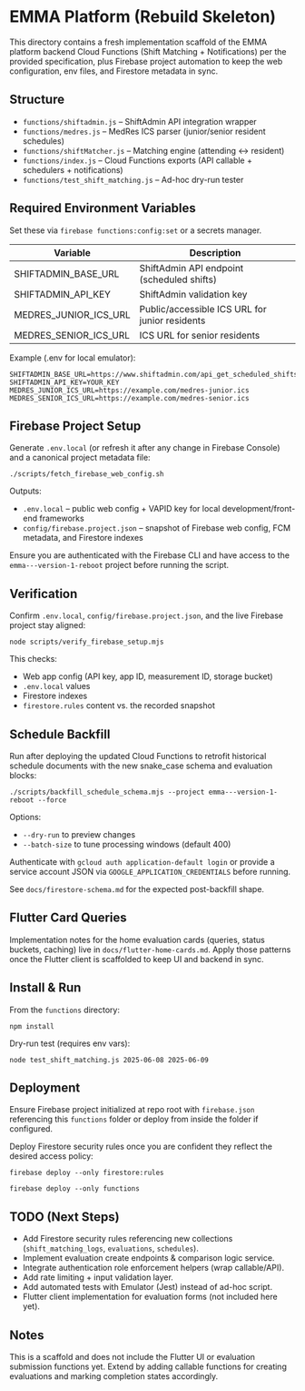 # EMMA Platform (Rebuild Skeleton)

This directory contains a fresh implementation scaffold of the EMMA platform backend Cloud Functions (Shift Matching + Notifications) per the provided specification, plus Firebase project automation to keep the web configuration, env files, and Firestore metadata in sync.

## Structure
- `functions/shiftadmin.js` – ShiftAdmin API integration wrapper
- `functions/medres.js` – MedRes ICS parser (junior/senior resident schedules)
- `functions/shiftMatcher.js` – Matching engine (attending ↔ resident)
- `functions/index.js` – Cloud Functions exports (API callable + schedulers + notifications)
- `functions/test_shift_matching.js` – Ad-hoc dry-run tester

## Required Environment Variables
Set these via `firebase functions:config:set` or a secrets manager.

| Variable | Description |
| -------- | ----------- |
| SHIFTADMIN_BASE_URL | ShiftAdmin API endpoint (scheduled shifts) |
| SHIFTADMIN_API_KEY | ShiftAdmin validation key |
| MEDRES_JUNIOR_ICS_URL | Public/accessible ICS URL for junior residents |
| MEDRES_SENIOR_ICS_URL | ICS URL for senior residents |

Example (.env for local emulator):
```
SHIFTADMIN_BASE_URL=https://www.shiftadmin.com/api_get_scheduled_shifts.php
SHIFTADMIN_API_KEY=YOUR_KEY
MEDRES_JUNIOR_ICS_URL=https://example.com/medres-junior.ics
MEDRES_SENIOR_ICS_URL=https://example.com/medres-senior.ics
```

## Firebase Project Setup
Generate `.env.local` (or refresh it after any change in Firebase Console) and a canonical project metadata file:

```
./scripts/fetch_firebase_web_config.sh
```

Outputs:
- `.env.local` – public web config + VAPID key for local development/front-end frameworks
- `config/firebase.project.json` – snapshot of Firebase web config, FCM metadata, and Firestore indexes

Ensure you are authenticated with the Firebase CLI and have access to the `emma---version-1-reboot` project before running the script.

## Verification
Confirm `.env.local`, `config/firebase.project.json`, and the live Firebase project stay aligned:

```
node scripts/verify_firebase_setup.mjs
```

This checks:
- Web app config (API key, app ID, measurement ID, storage bucket)
- `.env.local` values
- Firestore indexes
- `firestore.rules` content vs. the recorded snapshot

## Schedule Backfill
Run after deploying the updated Cloud Functions to retrofit historical schedule documents with the new snake_case schema and evaluation blocks:

```
./scripts/backfill_schedule_schema.mjs --project emma---version-1-reboot --force
```

Options:
- `--dry-run` to preview changes
- `--batch-size` to tune processing windows (default 400)

Authenticate with `gcloud auth application-default login` or provide a service account JSON via `GOOGLE_APPLICATION_CREDENTIALS` before running.

See `docs/firestore-schema.md` for the expected post-backfill shape.

## Flutter Card Queries
Implementation notes for the home evaluation cards (queries, status buckets, caching) live in `docs/flutter-home-cards.md`. Apply those patterns once the Flutter client is scaffolded to keep UI and backend in sync.

## Install & Run
From the `functions` directory:
```
npm install
```

Dry-run test (requires env vars):
```
node test_shift_matching.js 2025-06-08 2025-06-09
```

## Deployment
Ensure Firebase project initialized at repo root with `firebase.json` referencing this `functions` folder or deploy from inside the folder if configured.

Deploy Firestore security rules once you are confident they reflect the desired access policy:
```
firebase deploy --only firestore:rules
```
```
firebase deploy --only functions
```

## TODO (Next Steps)
- Add Firestore security rules referencing new collections (`shift_matching_logs`, `evaluations`, `schedules`).
- Implement evaluation create endpoints & comparison logic service.
- Integrate authentication role enforcement helpers (wrap callable/API).
- Add rate limiting + input validation layer.
- Add automated tests with Emulator (Jest) instead of ad-hoc script.
- Flutter client implementation for evaluation forms (not included here yet).

## Notes
This is a scaffold and does not include the Flutter UI or evaluation submission functions yet. Extend by adding callable functions for creating evaluations and marking completion states accordingly.
